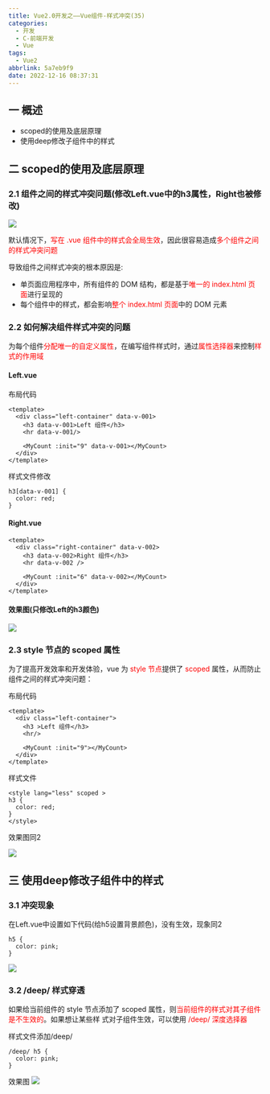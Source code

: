 ```yaml
---
title: Vue2.0开发之——Vue组件-样式冲突(35)
categories:
  - 开发
  - C-前端开发
  - Vue
tags:
  - Vue2
abbrlink: 5a7eb9f9
date: 2022-12-16 08:37:31
---
```

## 一 概述

* scoped的使用及底层原理
* 使用deep修改子组件中的样式

<!--more-->

## 二 scoped的使用及底层原理

### 2.1 组件之间的样式冲突问题(修改Left.vue中的h3属性，Right也被修改)

![][1]

默认情况下，<font color=red>写在 .vue 组件中的样式会全局生效</font>，因此很容易造成<font color=red>多个组件之间的样式冲突问题</font>

导致组件之间样式冲突的根本原因是:

* 单页面应用程序中，所有组件的 DOM 结构，都是基于<font color=red>唯一的 index.html 页面</font>进行呈现的
* 每个组件中的样式，都会影响<font color=red>整个 index.html 页面</font>中的 DOM 元素

### 2.2 如何解决组件样式冲突的问题

为每个组件<font color=red>分配唯一的自定义属性</font>，在编写组件样式时，通过<font color=red>属性选择器</font>来控制<font color=red>样式的作用域</font>

#### Left.vue

布局代码

```
<template>
  <div class="left-container" data-v-001>
    <h3 data-v-001>Left 组件</h3>
    <hr data-v-001/>

    <MyCount :init="9" data-v-001></MyCount>
  </div>
</template>
```

样式文件修改

```
h3[data-v-001] {
  color: red;
}
```

#### Right.vue

```
<template>
  <div class="right-container" data-v-002>
    <h3 data-v-002>Right 组件</h3>
    <hr data-v-002 />

    <MyCount :init="6" data-v-002></MyCount>
  </div>
</template>
```

#### 效果图(只修改Left的h3颜色)

![][2]

### 2.3 style 节点的 scoped 属性

为了提高开发效率和开发体验，vue 为 <font color=red>style 节点</font>提供了 <font color=red>scoped</font> 属性，从而防止组件之间的样式冲突问题：

布局代码

```
<template>
  <div class="left-container">
    <h3 >Left 组件</h3>
    <hr/>

    <MyCount :init="9"></MyCount>
  </div>
</template>
```

样式文件

```
<style lang="less" scoped >
h3 {
  color: red;
}
</style>
```

效果图同2

![][2]

## 三 使用deep修改子组件中的样式

### 3.1 冲突现象

在Left.vue中设置如下代码(给h5设置背景颜色)，没有生效，现象同2

```
h5 {
  color: pink;
}
```

![][2]

### 3.2  /deep/ 样式穿透

如果给当前组件的 style 节点添加了 scoped 属性，则<font color=red>当前组件的样式对其子组件是不生效的</font>。如果想让某些样 式对子组件生效，可以使用<font color=red> /deep/ 深度选择器</font>

样式文件添加/deep/

```
/deep/ h5 {
  color: pink;
}
```

效果图
![][3]




[1]:https://cdn.staticaly.com/gh/PGzxc/CDN/master/blog-vue/vue02-35-conflict-left-all-show.png
[2]:https://cdn.staticaly.com/gh/PGzxc/CDN/master/blog-vue/vue02-35-confict-data-v-value.png
[3]:https://cdn.staticaly.com/gh/PGzxc/CDN/master/blog-vue/vue02-35-conflict-deep-efect.png

